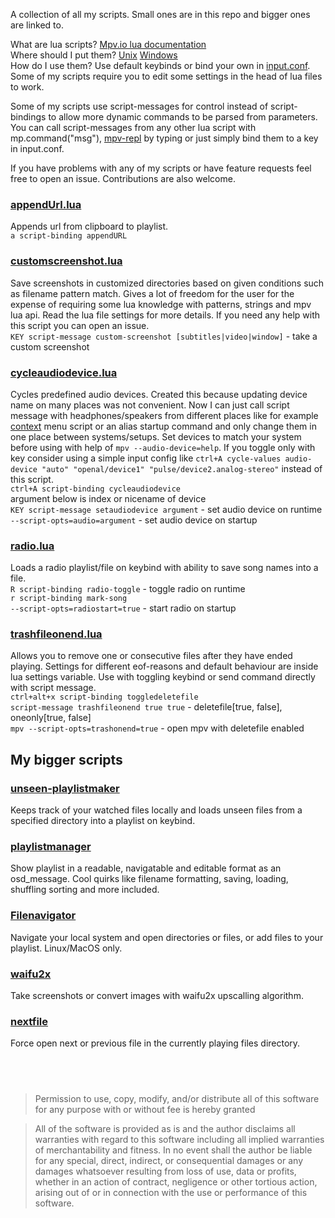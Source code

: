 A collection of all my scripts. Small ones are in this repo and bigger ones are linked to.  
  
What are lua scripts? [Mpv.io lua documentation](https://mpv.io/manual/master/#lua-scripting)  
Where should I put them? [Unix](https://mpv.io/manual/stable/#files) [Windows](https://mpv.io/manual/stable/#files-on-windows)  
How do I use them? Use default keybinds or bind your own in [input.conf](https://mpv.io/manual/stable/#input-conf). Some of my scripts require you to edit some settings in the head of lua files to work.  
  
Some of my scripts use script-messages for control instead of script-bindings to allow more dynamic commands to be parsed from parameters. You can call script-messages from any other lua script with mp.command("msg"), [mpv-repl](https://github.com/rossy/mpv-repl) by typing or just simply bind them to a key in input.conf.  

If you have problems with any of my scripts or have feature requests feel free to open an issue. Contributions are also welcome.  

### [appendUrl.lua](https://github.com/donmaiq/mpv-scripts/blob/master/appendURL.lua)  
  Appends url from clipboard to playlist.  
  `a script-binding appendURL`  

### [customscreenshot.lua](https://github.com/donmaiq/mpv-scripts/blob/master/customscreenshot.lua)  
  Save screenshots in customized directories based on given conditions such as filename pattern match. Gives a lot of freedom for the user for the expense of requiring some lua knowledge with patterns, strings and mpv lua api. Read the lua file settings for more details. If you need any help with this script you can open an issue.   
  `KEY script-message custom-screenshot [subtitles|video|window]` - take a custom screenshot  

### [cycleaudiodevice.lua](https://github.com/donmaiq/mpv-scripts/blob/master/cycleaudiodevice.lua)  
  Cycles predefined audio devices. Created this because updating device name on many places was not convenient. Now I can just call script message with headphones/speakers from different places like for example [context](https://gist.github.com/avih/bee746200b5712220b8bd2f230e535de) menu script or an alias startup command and only change them in one place between systems/setups. Set devices to match your system before using with help of `mpv --audio-device=help`. If you toggle only with key consider using a simple input config like `ctrl+A cycle-values audio-device "auto" "openal/device1" "pulse/device2.analog-stereo"` instead of this script.  
  `ctrl+A script-binding cycleaudiodevice`  
  argument below is index or nicename of device  
  `KEY script-message setaudiodevice argument` - set audio device on runtime  
  `--script-opts=audio=argument` - set audio device on startup  

### [radio.lua](https://github.com/donmaiq/mpv-scripts/blob/master/radio.lua)  
  Loads a radio playlist/file on keybind with ability to save song names into a file.  
  `R script-binding radio-toggle` - toggle radio on runtime  
  `r script-binding mark-song`  
  `--script-opts=radiostart=true` - start radio on startup  

### [trashfileonend.lua](https://github.com/donmaiq/mpv-scripts/blob/master/trashfileonend.lua)  
  Allows you to remove one or consecutive files after they have ended playing. Settings for different eof-reasons and default behaviour are inside lua settings variable. Use with toggling keybind or send command directly with script message.  
  `ctrl+alt+x script-binding toggledeletefile`  
  `script-message trashfileonend true true` - deletefile[true, false], oneonly[true, false]  
  `mpv --script-opts=trashonend=true` - open mpv with deletefile enabled
  
## My bigger scripts
### [unseen-playlistmaker](https://github.com/donmaiq/unseen-playlistmaker)
  Keeps track of your watched files locally and loads unseen files from a specified directory into a playlist on keybind.  
### [playlistmanager](https://github.com/donmaiq/Mpv-Playlistmanager)
  Show playlist in a readable, navigatable and editable format as an osd_message. Cool quirks like filename formatting, saving, loading, shuffling sorting and more included.
### [Filenavigator](https://github.com/donmaiq/mpv-filenavigator)
  Navigate your local system and open directories or files, or add files to your playlist. Linux/MacOS only.
### [waifu2x](https://github.com/donmaiq/mpv-waifu2x)  
  Take screenshots or convert images with waifu2x upscalling algorithm.
### [nextfile](https://github.com/donmaiq/mpv-nextfile)  
  Force open next or previous file in the currently playing files directory.  
  
  &nbsp;  
---
>Permission to use, copy, modify, and/or distribute all of this software for any purpose with or without fee is hereby granted  

>All of the software is provided as is and the author disclaims all warranties with regard to this software including all implied warranties of merchantability and fitness. In no event shall the author be liable for any special, direct, indirect, or consequential damages or any damages whatsoever resulting from loss of use, data or profits, whether in an action of contract, negligence or other tortious action, arising out of or in connection with the use or performance of this software.
